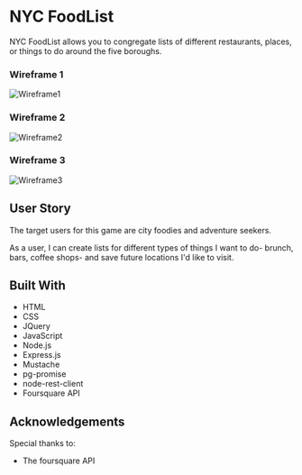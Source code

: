 # NYC FoodList

NYC FoodList allows you to congregate lists of different restaurants, places, or things to do around the five boroughs.

### Wireframe 1

![Wireframe1](https://github.com/michellebrant/NYC-FoodList/blob/master/wireframe1.jpg)

### Wireframe 2
![Wireframe2](https://github.com/michellebrant/NYC-FoodList/blob/master/wireframe2.jpg)

### Wireframe 3
![Wireframe3](https://github.com/michellebrant/NYC-FoodList/blob/master/wireframe3.jpg)

## User Story
The target users for this game are city foodies and adventure seekers.

As a user, I can create lists for different types of things I want to do- brunch, bars, coffee shops- and save future locations I'd like to visit.

## Built With
- HTML
- CSS
- JQuery
- JavaScript
- Node.js
- Express.js
- Mustache
- pg-promise
- node-rest-client
- Foursquare API

## Acknowledgements
Special thanks to:
- The foursquare API
